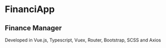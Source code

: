 # FinanciApp

## Finance Manager

Developed in Vue.js, Typescript, Vuex, Router, Bootstrap, SCSS and Axios

